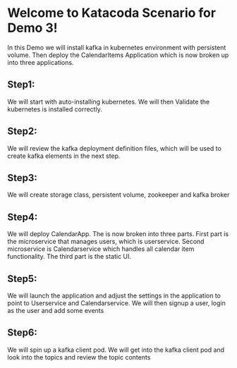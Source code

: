 # Welcome to Katacoda Scenario for Demo 3!


In this Demo we will install kafka in kubernetes environment with persistent volume. 
Then deploy the CalendarItems Application which is now broken up into three applications.

## Step1:
We will start with auto-installing kubernetes. We will then Validate the kubernetes is installed correctly.

## Step2:
We will review the kafka deployment definition files, which will be used to create kafka elements in the next step.

## Step3: 
We will create storage class, persistent volume, zookeeper and kafka broker
 
## Step4:
We will deploy CalendarApp. The is now broken into three parts. 
First part is the microservice that manages users, which is userservice.
Second microservice is Calendarservice which handles all calendar item functionality. 
The third part is the static UI.

## Step5:
We will launch the application and 
adjust the settings in the application to point to Userservice and Calendarservice. 
We will then signup a user, login as the user and add some events  

## Step6:
We will spin up a kafka client pod. 
We will get into the kafka client pod and look into the topics and review the topic contents
